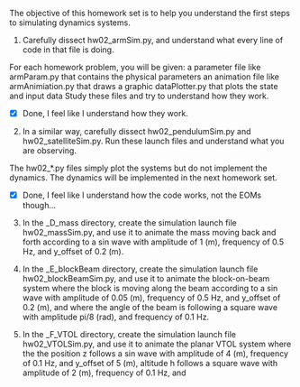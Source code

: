 The objective of this homework set is to help you understand the first steps to simulating dynamics systems.

1.  Carefully dissect hw02_armSim.py, and understand what every line of code in that file is doing.

For each homework problem, you will be given:
a parameter file like armParam.py that contains the physical parameters
an animation file like armAnimiation.py that draws a graphic
 dataPlotter.py that plots the state and input data
Study these files and try to understand how they work.

- [x] Done, I feel like I understand how they work.

2.  In a similar way, carefully dissect hw02_pendulumSim.py and hw02_satelliteSim.py.  Run these launch files and understand what you are observing.

 

The hw02_*.py files simply plot the systems but do not implement the dynamics.  The dynamics will be implemented in the next homework set.

- [x] Done, I feel like I understand how the code works, not the EOMs though... 

3.  In the _D_mass directory, create the simulation launch file hw02_massSim.py, and use it to animate the mass moving back and forth according to a sin wave with amplitude of 1 (m), frequency of 0.5 Hz, and y_offset of 0.2 (m).

 

3.  In the _E_blockBeam directory, create the simulation launch file hw02_blockBeamSim.py, and use it to animate the block-on-beam system where the block is moving along the beam according to a sin wave with amplitude of 0.05 (m), frequency of 0.5 Hz, and y_offset of 0.2 (m), and where the angle of the beam is following a square wave with amplitude pi/8 (rad), and frequency of 0.1 Hz.

 

4.  In the _F_VTOL directory, create the simulation launch file hw02_VTOLSim.py, and use it to animate the planar VTOL system where the the position z follows a sin wave with amplitude of 4 (m), frequency of 0.1 Hz, and y_offset of 5 (m), altitude h follows a square wave with amplitude of 2 (m), frequency of 0.1 Hz, and